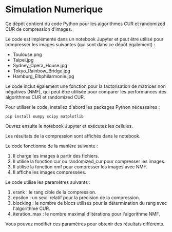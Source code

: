 # Simulation Numerique

Ce dépôt contient du code Python pour les algorithmes CUR et randomized CUR de compression d'images.

Le code est implémenté dans un notebook Jupyter et peut être utilisé pour compresser les images suivantes (qui sont dans ce dépôt également) :

- Toulouse.png
- Taipei.jpg
- Sydney_Opera_House.jpg
- Tokyo_Rainbow_Bridge.jpg
- Hamburg_Elbphilarmonie.jpg

Le code inclut également une fonction pour la factorisation de matrices non négatives (NMF), qui peut être utilisée pour comparer les performances des algorithmes CUR et randomized CUR.

Pour utiliser le code, installez d'abord les packages Python nécessaires :

    pip install numpy scipy matplotlib

Ouvrez ensuite le notebook Jupyter et exécutez les cellules.

Les résultats de la compression sont affichés dans le notebook.

Le code fonctionne de la manière suivante :

1. Il charge les images à partir des fichiers.
2. Il utilise la fonction cur ou randomized_cur pour compresser les images.
3. Il utilise la fonction nmf pour compresser les images avec NMF.
4. Il affiche les images compressées.


Le code utilise les paramètres suivants :

1. erank : le rang cible de la compression.
2. epsilon : un seuil relatif pour la précision de la compression.
3. blocking : le nombre de blocs utilisés pour la détermination du rang avec l'algorithme CUR.
4. iteration_max : le nombre maximal d'itérations pour l'algorithme NMF.

Vous pouvez modifier ces paramètres pour obtenir des résultats différents.